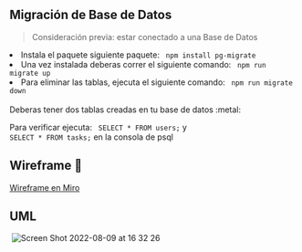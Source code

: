 ## Migración de Base de Datos 
<blockquote> Consideración previa: estar conectado a una Base de Datos </blockquote>
<li>Instala el paquete siguiente paquete: <code> npm install pg-migrate </code> </li>
<li> Una vez instalada deberas correr el siguiente comando: <code> npm run migrate up </code> </li>
<li> Para eliminar las tablas, ejecuta el siguiente comando: <code> npm run migrate down </code> </li>
<br>
Deberas tener dos tablas creadas en tu base de datos :metal:

Para verificar ejecuta: <code> SELECT * FROM users;</code> y <code> SELECT * FROM tasks;</code> en la consola de psql

## Wireframe :iphone:
[Wireframe en Miro](https://miro.com/app/board/uXjVOgS2Nek=/?share_link_id=943907695605)

## UML
<img> ![Screen Shot 2022-08-09 at 16 32 26](https://user-images.githubusercontent.com/67517405/183755247-7294768f-6e9f-40c6-a966-facc783250c0.png) </img>
